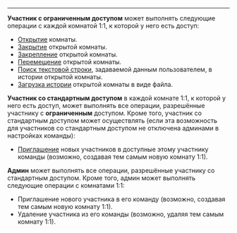 ***

**Участник с ограниченным доступом** может выполнять следующие операции с каждой комнатой 1:1, к которой у него есть доступ:

 - [Открытие](/articles/ru/faq/list#how-to-open-1-1) комнаты.
 - [Закрытие](/articles/ru/faq/list#how-to-close-open-room) открытой комнаты.
 - [Закрепление](/articles/ru/faq/list#how-to-pin-open-room) открытой комнаты.
 - [Перемещение](/articles/ru/faq/list#how-to-move-open-room) открытой комнаты.
 - [Поиск текстовой строки](/articles/ru/faq/list#how-to-search-open-room), задаваемой данным пользователем, в истории открытой комнаты.
 - [Загрузка истории](/articles/ru/faq/list#how-to-download-room-history) открытой комнаты в виде файла.

**Участник со стандартным доступом** в каждой комнате 1:1, к которой у него есть доступ, может выполнять все операции, разрешённые участнику с **ограниченным** доступом. Кроме того, участник со стандартным доступом может осуществлять (если эта возможность для участников со стандартным доступом не отключена админами в настройках команды):

 - [Приглашение](/articles/ru/faq/list#how-to-invite-a-new-team-member) новых участников в доступные этому участнику команды (возможно, создавая тем самым новую комнату 1:1).

**Админ** может выполнять все операции, разрешённые участнику со стандартным доступом. Кроме того, админ может выполнять следующие операции с комнатами 1:1:

 - Приглашение нового участника в его команду (возможно, создавая тем самым новую комнату 1:1).
 - Удаление участника из его команды (возможно, удаляя тем самым комнату 1:1).

